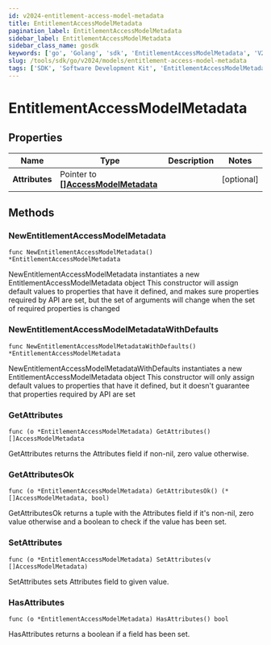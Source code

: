 ```yaml
---
id: v2024-entitlement-access-model-metadata
title: EntitlementAccessModelMetadata
pagination_label: EntitlementAccessModelMetadata
sidebar_label: EntitlementAccessModelMetadata
sidebar_class_name: gosdk
keywords: ['go', 'Golang', 'sdk', 'EntitlementAccessModelMetadata', 'V2024EntitlementAccessModelMetadata'] 
slug: /tools/sdk/go/v2024/models/entitlement-access-model-metadata
tags: ['SDK', 'Software Development Kit', 'EntitlementAccessModelMetadata', 'V2024EntitlementAccessModelMetadata']
---
```


# EntitlementAccessModelMetadata

## Properties

Name | Type | Description | Notes
------------ | ------------- | ------------- | -------------
**Attributes** | Pointer to [**[]AccessModelMetadata**](access-model-metadata) |  | [optional] 

## Methods

### NewEntitlementAccessModelMetadata

`func NewEntitlementAccessModelMetadata() *EntitlementAccessModelMetadata`

NewEntitlementAccessModelMetadata instantiates a new EntitlementAccessModelMetadata object
This constructor will assign default values to properties that have it defined,
and makes sure properties required by API are set, but the set of arguments
will change when the set of required properties is changed

### NewEntitlementAccessModelMetadataWithDefaults

`func NewEntitlementAccessModelMetadataWithDefaults() *EntitlementAccessModelMetadata`

NewEntitlementAccessModelMetadataWithDefaults instantiates a new EntitlementAccessModelMetadata object
This constructor will only assign default values to properties that have it defined,
but it doesn't guarantee that properties required by API are set

### GetAttributes

`func (o *EntitlementAccessModelMetadata) GetAttributes() []AccessModelMetadata`

GetAttributes returns the Attributes field if non-nil, zero value otherwise.

### GetAttributesOk

`func (o *EntitlementAccessModelMetadata) GetAttributesOk() (*[]AccessModelMetadata, bool)`

GetAttributesOk returns a tuple with the Attributes field if it's non-nil, zero value otherwise
and a boolean to check if the value has been set.

### SetAttributes

`func (o *EntitlementAccessModelMetadata) SetAttributes(v []AccessModelMetadata)`

SetAttributes sets Attributes field to given value.

### HasAttributes

`func (o *EntitlementAccessModelMetadata) HasAttributes() bool`

HasAttributes returns a boolean if a field has been set.


